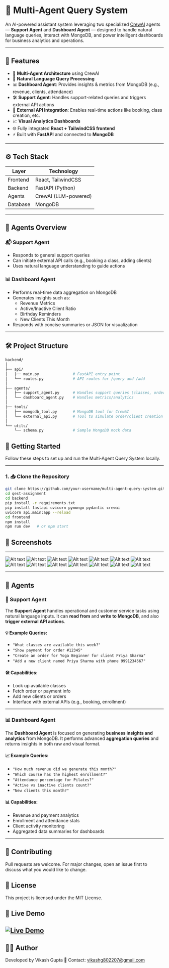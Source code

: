 # 🧠 Multi-Agent Query System

An AI-powered assistant system leveraging two specialized [CrewAI](https://docs.crewai.com) agents — **Support Agent** and **Dashboard Agent** — designed to handle natural language queries, interact with MongoDB, and power intelligent dashboards for business analytics and operations.

---

## 🚀 Features

- 🤖 **Multi-Agent Architecture** using CrewAI
- 💬 **Natural Language Query Processing**
- 📊 **Dashboard Agent**: Provides insights & metrics from MongoDB (e.g., revenue, clients, attendance)
- 🛠 **Support Agent**: Handles support-related queries and triggers external API actions
- 🔗 **External API Integration**: Enables real-time actions like booking, class creation, etc.
- 📈 **Visual Analytics Dashboards**
- 🌐 Fully integrated **React + TailwindCSS frontend**
- ⚡ Built with **FastAPI** and connected to **MongoDB**

---

## ⚙️ Tech Stack

| Layer       | Technology            |
|-------------|------------------------|
| Frontend    | React, TailwindCSS     |
| Backend     | FastAPI (Python)       |
| Agents      | CrewAI (LLM-powered)   |
| Database    | MongoDB                |

---

## 🧩 Agents Overview

### 📬 Support Agent

- Responds to general support queries
- Can initiate external API calls (e.g., booking a class, adding clients)
- Uses natural language understanding to guide actions

### 📊 Dashboard Agent

- Performs real-time data aggregation on MongoDB
- Generates insights such as:
  - Revenue Metrics
  - Active/Inactive Client Ratio
  - Birthday Reminders
  - New Clients This Month
- Responds with concise summaries or JSON for visualization

---

## 🛠 Project Structure
```bash
backend/
│
├── api/
│   ├── main.py               # FastAPI entry point
│   └── routes.py             # API routes for /query and /add
│
├── agents/
│   ├── support_agent.py      # Handles support queries (classes, orders, clients)
│   └── dashboard_agent.py    # Handles metrics/analytics
│
├── tools/
│   ├── mongodb_tool.py       # MongoDB tool for CrewAI
│   └── external_api.py       # Tool to simulate order/client creation
│
└── utils/
    └── schema.py             # Sample MongoDB mock data
```
## 🚀 Getting Started

Follow these steps to set up and run the Multi-Agent Query System locally.

---

### 1. 📥 Clone the Repository

```bash
git clone https://github.com/your-username/multi-agent-query-system.git
cd qest-assignment
cd backend
pip install -r requirements.txt
pip install fastapi uvicorn pymongo pydantic crewai
uvicorn api.main:app --reload
cd frontend
npm install
npm run dev   # or npm start
```
## 📸 Screenshots
---
![Alt text](https://github.com/vik802207/qest-assignment/blob/main/img/Screenshot%20(606).png.png?raw=true)
![Alt text](https://github.com/vik802207/qest-assignment/blob/main/img/Screenshot%20(607).png.png?raw=true)
![Alt text](https://github.com/vik802207/qest-assignment/blob/main/img/Screenshot%20(608).png.png?raw=true)
![Alt text](https://github.com/vik802207/qest-assignment/blob/main/img/Screenshot%20(609).png.png?raw=true)
![Alt text](https://github.com/vik802207/qest-assignment/blob/main/img/Screenshot%20(610).png.png?raw=true)
![Alt text](https://github.com/vik802207/qest-assignment/blob/main/img/Screenshot%20(611).png.png?raw=true)
![Alt text](https://github.com/vik802207/qest-assignment/blob/main/img/Screenshot%20(612).png.png?raw=true)
![Alt text](https://github.com/vik802207/qest-assignment/blob/main/img/Screenshot%20(613).png.png?raw=true)
![Alt text](https://github.com/vik802207/qest-assignment/blob/main/img/Screenshot%20(614).png.png?raw=true)
![Alt text](https://github.com/vik802207/qest-assignment/blob/main/img/Screenshot%20(615).png.png?raw=true)
![Alt text](https://github.com/vik802207/qest-assignment/blob/main/img/Screenshot%20(616).png.png?raw=true)
![Alt text](https://github.com/vik802207/qest-assignment/blob/main/img/Screenshot%20(617).png.png?raw=true)
![Alt text](https://github.com/vik802207/qest-assignment/blob/main/img/Screenshot%20(618).png.png?raw=true)
![Alt text](https://github.com/vik802207/qest-assignment/blob/main/img/Screenshot%20(619).png.png?raw=true)

---

## 🧠 Agents

### 🤖 Support Agent

The **Support Agent** handles operational and customer service tasks using natural language inputs. It can **read from** and **write to MongoDB**, and also **trigger external API actions**.

#### 💡 Example Queries:
- `"What classes are available this week?"`
- `"Show payment for order #12345"`
- `"Create an order for Yoga Beginner for client Priya Sharma"`
- `"Add a new client named Priya Sharma with phone 9991234567"`

#### 🛠 Capabilities:
- Look up available classes
- Fetch order or payment info
- Add new clients or orders
- Interface with external APIs (e.g., booking, enrollment)

---

### 📊 Dashboard Agent

The **Dashboard Agent** is focused on generating **business insights and analytics** from MongoDB. It performs advanced **aggregation queries** and returns insights in both raw and visual format.

#### 📈 Example Queries:
- `"How much revenue did we generate this month?"`
- `"Which course has the highest enrollment?"`
- `"Attendance percentage for Pilates?"`
- `"Active vs inactive clients count?"`
- `"New clients this month?"`

#### 📊 Capabilities:
- Revenue and payment analytics
- Enrollment and attendance stats
- Client activity monitoring
- Aggregated data summaries for dashboards

---

## 🤝 Contributing
Pull requests are welcome. For major changes, open an issue first to discuss what you would like to change.

## 📜 License
This project is licensed under the MIT License.
## 🔗 Live Demo
## [![Live Demo](https://img.shields.io/badge/Live-Demo-brightgreen?style=for-the-badge)](https://qest-assignment-henna.vercel.app/)

## 👨‍💻 Author
Developed by Vikash Gupta
📧 Contact: vikashg802207@gmail.com




